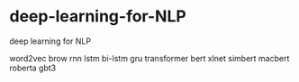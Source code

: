 # deep-learning-for-NLP
deep learning for NLP

word2vec
brow
rnn
lstm
bi-lstm
gru
transformer
bert
xlnet
simbert
macbert
roberta
gbt3
